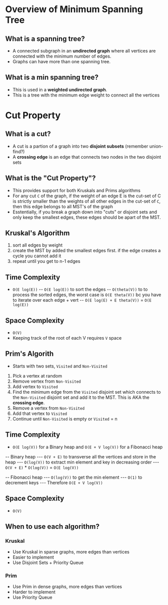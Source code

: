 # Overview of Minimum Spanning Tree

## What is a spanning tree?
- A connected subgraph in an **undirected graph** where all vertices are connected with the minimum number of edges. 
- Graphs can have more than one spanning tree. 

## What is a min spanning tree?
- This is used in a **weighted undirected graph**.
- This is a tree with the minimum edge weight to connect all the vertices

# Cut Property

## What is a cut?
- A cut is a partion of a graph into two **disjoint subsets** (remember union-find?)
- A **crossing edge** is an edge that connects two nodes in the two disjoint sets

## What is the "Cut Property"?
- This provides support for both Kruskals and Prims algorithms
- For any cut `C` of the graph, if the weight of an edge E is the cut-set of C is strictly smaller than the weights of all other edges in the cut-set of `C`, then this edge belongs to all MST's of the graph
- Esstentially, if you break a graph down into "cuts" or disjoint sets and only keep the smallest edges, these edges should be apart of the MST. 

## Kruskal's Algorithm
1. sort all edges by weight
2. create the MST by added the smallest edges first. if the edge creates a cycle you cannot add it
3. repeat until you get to n-1 edges

## Time Complexity
- `O(E log(E))`
-- `O(E log(E))` to sort the edges
-- `O(theta(V))` to to process the sorted edges, the worst case is `O(E theta(V))` bc you have to iterate over each edge + vert
-- `O(E log(E) + E theta(V))` = `O(E log(E))`

## Space Complexity
- `O(V)`
- Keeping track of the root of each V requires `V` space

## Prim's Algorith
- Starts with two sets, `Visited` and `Non-Visited`
1. Pick a vertex at random
2. Remove vertex from `Non-Visited`
3. Add vertex to `Visited`
4. Find the minimum edge from the `Visited` disjoint set which connects to the `Non-Visited` disjoint set and add it to the MST. This is AKA the **crossing edge**. 
5. Remove a vertex from `Non-Visited`
6. Add that vertex to `Visited`
7. Continue until `Non-Visited` is empty or `Visited` = n

## Time Complexity
- `O(E log(V))` for a Binary heap and `O(E + V log(V))` for a Fibonacci heap

-- Binary heap
--- `O(V + E)` to transverse all the vertices and store in the heap
--- `O(log(V))` to extract min element and key in decreasing order
--- `O(V + E)` * `O(log(V))` = `O(E log(V))`

-- Fibonacci heap
--- `O(log(V))` to get the min element
--- `O(1)` to decrement keys
--- Therefore `O(E + V log(V))`

## Space Complexity
- `O(V)`

## When to use each algorithm?

### Kruskal
- Use Kruskal in sparse graphs, more edges than vertices
- Easier to implement
- Use Disjoint Sets + Priority Queue

### Prim
- Use Prim in dense graphs, more edges than vertices
- Harder to implement
- Use Priority Queue